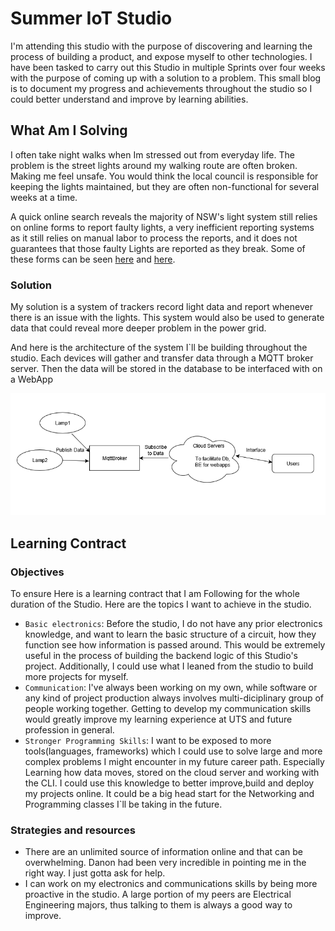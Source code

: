 # Summer IoT Studio

I'm attending this studio with the purpose of discovering and learning the process of building a product, and expose myself to other technologies. 
I have been tasked to carry out this Studio in multiple Sprints over four weeks with the purpose of coming up with a solution to a problem.
This small blog is to document my progress and achievements throughout the studio so I could better understand and improve by learning abilities.

## What Am I Solving

I often take night walks when Im stressed out from everyday life.
The problem is the street lights around my walking route are often broken.
Making me feel unsafe.
You would think the local council is responsible for keeping the lights maintained, but they are often non-functional for several weeks at a time.

A quick online search reveals the majority of NSW's light system still relies on online forms to report faulty lights, 
a very inefficient reporting systems as it still relies on manual labor to process the reports, 
and it does not guarantees that those faulty Lights are reported as they break.
Some of these forms can be seen [here](https://www.unitedenergy.com.au/contact-us/reportstreetlight/) and [here](https://www.ausgrid.com.au/In-your-community/Report-a-problem/Streetlights).

### Solution

My solution is a system of trackers record light data and report whenever there is an issue with the lights.
This system would also be used to generate data that could reveal more deeper problem in the power grid.

And here is the architecture of the system I`ll be building throughout the studio.
Each devices will gather and transfer data through a MQTT broker server.
Then the data will be stored in the database to be interfaced with on a WebApp

![General Architecture](../assets/a_generic_arch.png)

## Learning Contract

### Objectives

To ensure Here is a learning contract that I am Following for the whole duration of the Studio. Here are the topics I want to achieve in the studio.

- `Basic electronics`: Before the studio, I do not have any prior electronics knowledge, and want to learn the basic structure of a circuit, how they function see how information is passed around. This would be extremely useful in the process of building the backend logic of this Studio's project. Additionally, I could use what I leaned from the studio to build more projects for myself.
- `Communication`: I've always been working on my own, while software or any kind of project production always involves multi-diciplinary group of people working together. Getting to develop my communication skills would greatly improve my learning experience at UTS and future profession in general.
- `Stronger Programming Skills`: I want to be exposed to more tools(languages, frameworks) which I could use to solve large and more complex problems I might encounter in my future career path. Especially Learning how data moves, stored on the cloud server and working with the CLI. I could use this knowledge to better improve,build and deploy my projects online. It could be a big head start for the Networking and Programming classes I`ll be taking in the future.

### Strategies and resources

- There are an unlimited source of information online and that can be overwhelming. Danon had been very incredible in pointing me in the right way. I just gotta ask for help.
- I can work on my electronics and communications skills by being more proactive in the studio. A large portion of my peers are Electrical Engineering majors, thus talking to them is always a good way to improve.